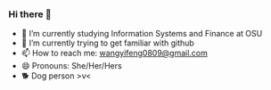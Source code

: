 ### Hi there 👋

- 🔭 I’m currently studying Information Systems and Finance at OSU
- 🌱 I’m currently trying to get familiar with github
- 📫 How to reach me: wangyifeng0809@gmail.com
- 😄 Pronouns: She/Her/Hers
- 🐕 Dog person >v<


